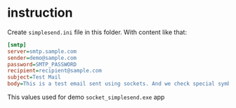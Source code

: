 # instruction

Create `simplesend.ini` file in this folder. With content like that:

``` INI
[smtp]
server=smtp.sample.com
sender=demo@sample.com
password=SMTP_PASSWORD
recipient=recipient@sample.com
subject=Test Mail
body=This is a test email sent using sockets. And we check special symbols like emoji 😁 also.

```

This values used for demo `socket_simplesend.exe` app